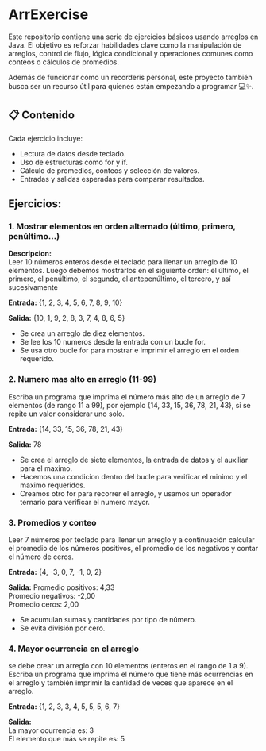 # ArrExercise
Este repositorio contiene una serie de ejercicios básicos usando arreglos en Java.
El objetivo es reforzar habilidades clave como la manipulación de arreglos, control
de flujo, lógica condicional y operaciones comunes como conteos o cálculos de promedios.

Además de funcionar como un recorderis personal, este proyecto también busca ser un recurso
útil para quienes están empezando a programar 💻✨.

## 📋 Contenido
Cada ejercicio incluye:

- Lectura de datos desde teclado.
- Uso de estructuras como for y if.
- Cálculo de promedios, conteos y selección de valores.
- Entradas y salidas esperadas para comparar resultados.

 

## Ejercicios:
### 1.  Mostrar elementos en orden alternado (último, primero, penúltimo...)

**Descripcion:**  
Leer 10 números enteros desde el teclado para
llenar un arreglo de 10 elementos. Luego debemos mostrarlos en el siguiente orden:
el último, el primero, el penúltimo, el segundo, el antepenúltimo, el tercero, y así
sucesivamente

**Entrada:**  {1, 2, 3, 4, 5, 6, 7, 8, 9, 10}

**Salida:**  {10, 1, 9, 2, 8, 3, 7, 4, 8, 6, 5}

- Se crea un arreglo de diez elementos.
- Se lee los 10 numeros desde la entrada con un bucle for.
- Se usa otro bucle for para mostrar e imprimir el arreglo en el orden requerido.

### 2. Numero mas alto en arreglo (11-99)  
Escriba un programa que imprima el número más alto de un arreglo de 7 elementos
(de rango 11 a 99), por ejemplo {14, 33, 15, 36, 78, 21, 43}, si se repite un valor 
considerar uno solo.

**Entrada:** {14, 33, 15, 36, 78, 21, 43}

**Salida:** 78

- Se crea el arreglo de siete elementos, la entrada de datos y el auxiliar para el 
maximo.
- Hacemos una condicion dentro del bucle para verificar el minimo y el maximo requeridos.
- Creamos otro for para recorrer el arreglo, y usamos un operador ternario para verificar
el numero mayor.

### 3. Promedios y conteo
Leer 7 números por teclado para llenar un arreglo y a continuación calcular el promedio de
los números positivos, el promedio de los negativos y contar el número de ceros.

**Entrada:** {4, -3, 0, 7, -1, 0, 2}

**Salida:** 
Promedio positivos: 4,33  
Promedio negativos: -2,00  
Promedio ceros: 2,00

- Se acumulan sumas y cantidades por tipo de número.
- Se evita división por cero.

### 4. Mayor ocurrencia en el arreglo
se debe crear un arreglo con 10 elementos (enteros en el rango de 1 a 9). Escriba un programa
que imprima el número que tiene más ocurrencias en el arreglo y también imprimir la cantidad
de veces que aparece en el arreglo.  

**Entrada:** {1, 2, 3, 3, 4, 5, 5, 5, 6, 7}

**Salida:**  
La mayor ocurrencia es: 3  
El elemento que más se repite es: 5








